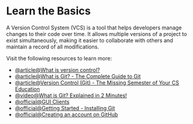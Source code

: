 # Learn the Basics

A Version Control System (VCS) is a tool that helps developers manage changes to their code over time. It allows multiple versions of a project to exist simultaneously, making it easier to collaborate with others and maintain a record of all modifications.

Visit the following resources to learn more:

- [@article@What is version control?](https://www.atlassian.com/git/tutorials/what-is-version-control)
- [@article@What is Git? - The Complete Guide to Git](https://www.datacamp.com/blog/all-about-git)
- [@article@Version Control (Git) - The Missing Semester of Your CS Education](https://missing.csail.mit.edu/2020/version-control/)
- [@video@What is Git? Explained in 2 Minutes!](https://www.youtube.com/watch?v=2ReR1YJrNOM)
- [@official@GUI Clients](https://git-scm.com/downloads/guis)
- [@official@Getting Started - Installing Git](https://git-scm.com/book/en/v2/Getting-Started-Installing-Git)
- [@official@Creating an account on GitHub](https://docs.github.com/en/get-started/start-your-journey/creating-an-account-on-github)
